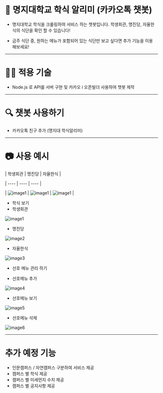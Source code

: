 # 🥘 명지대학교 학식 알리미 (카카오톡 챗봇)

* 명지대학교 학식을 크롤링하여 서비스 하는 챗봇입니다. 학생회관, 명진당, 자율한식의 식단을 확인 할 수 있습니다!

* 금주 식단 중, 원하는 메뉴가 포함되어 있는 식단만 보고 싶다면 추가 기능을 이용 해보세요!

---

# 👨‍💻 적용 기술

* Node.js 로 API를 서버 구현 및 카카오 i 오픈빌더 사용하여 챗봇 제작

---

# 🔍 챗봇 사용하기

* 카카오톡 친구 추가 (명지대 학식알리미) 

---

# 📷 사용 예시

| 학생회관 | 명진당 | 자율한식 |

| ---- | ---- | ---- |

| ![image1](./img/1.jpg) | ![image1](./img/1.jpg) | ![image1](./img/1.jpg) |
* 학식 보기
 * 학생회관
 
 ![image1](./img/1.jpg)
 
 * 명진당
 
 ![image2](./img/2.jpg)

 * 자율한식
 
 ![image3](./img/3.jpg)

* 선호 메뉴 관리 하기

 * 선호메뉴 추가
 
 ![image4](./img/4.JPG)
 
 * 선호메뉴 보기
 
 ![image5](./img/5.JPG)
 
 * 선호메뉴 삭제
 
 ![image6](./img/6.JPG)
 
 ---

# 추가 예정 기능

* 인문캠퍼스 / 자연캠퍼스 구분하여 서비스 제공
* 캠퍼스 별 학식 제공
* 캠퍼스 별 미세먼지 수치 제공
* 캠퍼스 별 공지사항 제공
